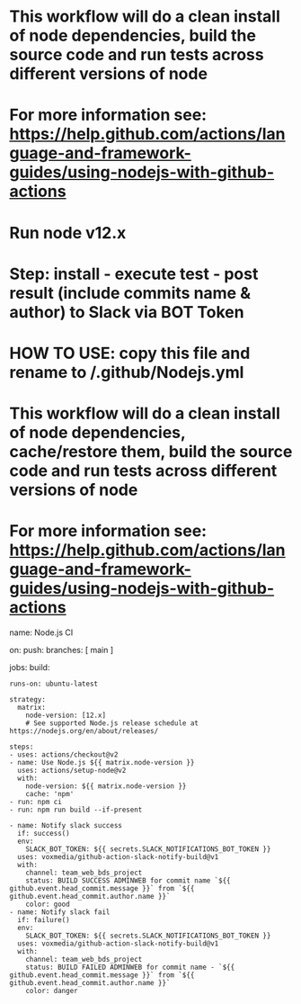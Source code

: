 # This workflow will do a clean install of node dependencies, build the source code and run tests across different versions of node
# For more information see: https://help.github.com/actions/language-and-framework-guides/using-nodejs-with-github-actions

# Run node v12.x
# Step: install - execute test - post result (include commits name & author) to Slack via BOT Token

# HOW TO USE: copy this file and rename to <source root folder>/.github/Nodejs.yml
# This workflow will do a clean install of node dependencies, cache/restore them, build the source code and run tests across different versions of node
# For more information see: https://help.github.com/actions/language-and-framework-guides/using-nodejs-with-github-actions

name: Node.js CI

on:
  push:
    branches: [ main ]

jobs:
  build:

    runs-on: ubuntu-latest

    strategy:
      matrix:
        node-version: [12.x]
        # See supported Node.js release schedule at https://nodejs.org/en/about/releases/

    steps:
    - uses: actions/checkout@v2
    - name: Use Node.js ${{ matrix.node-version }}
      uses: actions/setup-node@v2
      with:
        node-version: ${{ matrix.node-version }}
        cache: 'npm'
    - run: npm ci
    - run: npm run build --if-present

    - name: Notify slack success
      if: success()
      env:
        SLACK_BOT_TOKEN: ${{ secrets.SLACK_NOTIFICATIONS_BOT_TOKEN }}
      uses: voxmedia/github-action-slack-notify-build@v1
      with:
        channel: team_web_bds_project
        status: BUILD SUCCESS ADMINWEB for commit name `${{ github.event.head_commit.message }}` from `${{ github.event.head_commit.author.name }}`
        color: good
    - name: Notify slack fail
      if: failure()
      env:
        SLACK_BOT_TOKEN: ${{ secrets.SLACK_NOTIFICATIONS_BOT_TOKEN }}
      uses: voxmedia/github-action-slack-notify-build@v1
      with:
        channel: team_web_bds_project
        status: BUILD FAILED ADMINWEB for commit name - `${{ github.event.head_commit.message }}` from `${{ github.event.head_commit.author.name }}`
        color: danger

